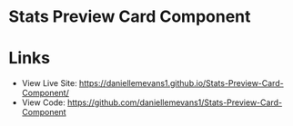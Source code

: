# Stats Preview Card Component



# Links
- View Live Site: https://daniellemevans1.github.io/Stats-Preview-Card-Component/
- View Code: https://github.com/daniellemevans1/Stats-Preview-Card-Component